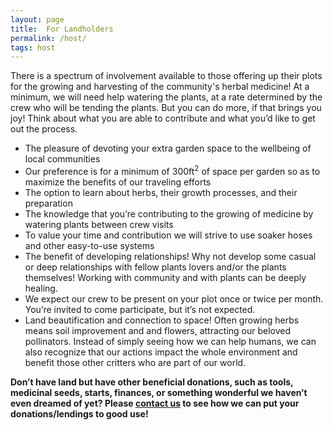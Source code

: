 ```yaml
---
layout: page
title:  For Landholders
permalink: /host/
tags: host
---
```


There is a spectrum of involvement available to those offering up their plots for the growing and harvesting of the community's herbal medicine! At a minimum, we will need help watering the plants, at a rate determined by the crew who will be tending the plants. But you can do more, if that brings you joy! Think about what you are able to contribute and what you’d like to get out the process.

* The pleasure of devoting your extra garden space to the wellbeing of local communities
* Our preference is for a minimum of 300ft<sup>2</sup> of space per garden so as to maximize the benefits of our traveling efforts
* The option to learn about herbs, their growth processes, and their preparation
* The knowledge that you’re contributing to the growing of medicine by watering plants between crew visits
* To value your time and contribution we will strive to use soaker hoses and other easy-to-use systems
* The benefit of developing relationships! Why not develop some casual or deep relationships with fellow plants lovers and/or the  plants themselves! Working with community and with plants can be deeply healing.
* We expect our crew to be present on your plot once or twice per month. You’re invited to come participate, but it’s not expected.
* Land beautification and connection to space! Often growing herbs means soil improvement and and flowers, attracting our beloved pollinators. Instead of simply seeing how we can help humans, we can also recognize that our actions impact the whole environment and benefit those other critters who are part of our world.

**Don’t have land but have other beneficial donations, such as tools, medicinal seeds, starts, finances, or something wonderful we haven’t even dreamed of yet? Please [contact us](/contact/) to see how we can put your donations/lendings to good use!**
